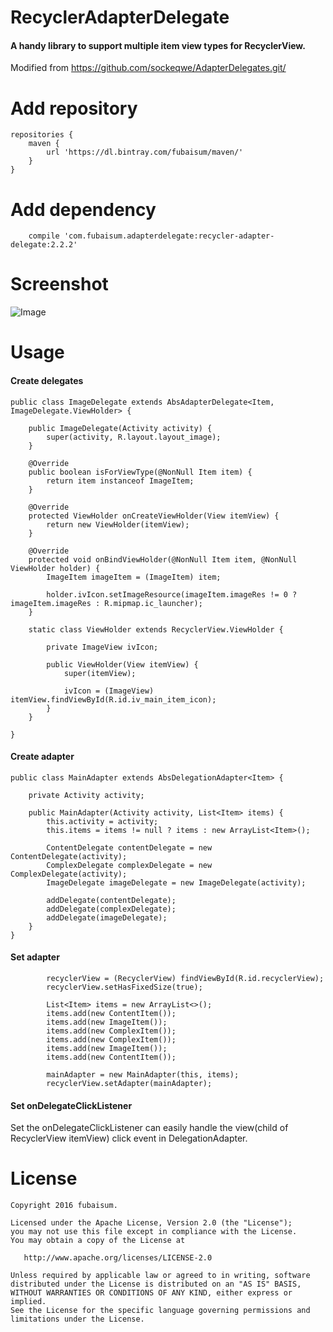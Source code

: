 # RecyclerAdapterDelegate
#### A handy library to support multiple item view types for RecyclerView.

Modified from <https://github.com/sockeqwe/AdapterDelegates.git/>

# Add repository 
```
repositories {
    maven {
        url 'https://dl.bintray.com/fubaisum/maven/'
    }
}
```
# Add dependency
```
    compile 'com.fubaisum.adapterdelegate:recycler-adapter-delegate:2.2.2'
```
# Screenshot
![Image](https://github.com/fubaisum/RecyclerAdapterDelegate/blob/master/art/main.png)
# Usage
#### Create delegates
```
public class ImageDelegate extends AbsAdapterDelegate<Item, ImageDelegate.ViewHolder> {

    public ImageDelegate(Activity activity) {
        super(activity, R.layout.layout_image);
    }

    @Override
    public boolean isForViewType(@NonNull Item item) {
        return item instanceof ImageItem;
    }

    @Override
    protected ViewHolder onCreateViewHolder(View itemView) {
        return new ViewHolder(itemView);
    }

    @Override
    protected void onBindViewHolder(@NonNull Item item, @NonNull ViewHolder holder) {
        ImageItem imageItem = (ImageItem) item;

        holder.ivIcon.setImageResource(imageItem.imageRes != 0 ? imageItem.imageRes : R.mipmap.ic_launcher);
    }

    static class ViewHolder extends RecyclerView.ViewHolder {

        private ImageView ivIcon;

        public ViewHolder(View itemView) {
            super(itemView);

            ivIcon = (ImageView) itemView.findViewById(R.id.iv_main_item_icon);
        }
    }

}

```
#### Create adapter
```
public class MainAdapter extends AbsDelegationAdapter<Item> {

    private Activity activity;

    public MainAdapter(Activity activity, List<Item> items) {
        this.activity = activity;
        this.items = items != null ? items : new ArrayList<Item>();

        ContentDelegate contentDelegate = new ContentDelegate(activity);
        ComplexDelegate complexDelegate = new ComplexDelegate(activity);
        ImageDelegate imageDelegate = new ImageDelegate(activity);

        addDelegate(contentDelegate);
        addDelegate(complexDelegate);
        addDelegate(imageDelegate);
    }
}
```
#### Set adapter
```
        recyclerView = (RecyclerView) findViewById(R.id.recyclerView);
        recyclerView.setHasFixedSize(true);

        List<Item> items = new ArrayList<>();
        items.add(new ContentItem());
        items.add(new ImageItem());
        items.add(new ComplexItem());
        items.add(new ComplexItem());
        items.add(new ImageItem());
        items.add(new ContentItem());

        mainAdapter = new MainAdapter(this, items);
        recyclerView.setAdapter(mainAdapter);
```
#### Set onDelegateClickListener
Set the onDelegateClickListener can easily handle the view(child of RecyclerView itemView) click event in DelegationAdapter.

# License
```
Copyright 2016 fubaisum.

Licensed under the Apache License, Version 2.0 (the "License");
you may not use this file except in compliance with the License.
You may obtain a copy of the License at

   http://www.apache.org/licenses/LICENSE-2.0

Unless required by applicable law or agreed to in writing, software
distributed under the License is distributed on an "AS IS" BASIS,
WITHOUT WARRANTIES OR CONDITIONS OF ANY KIND, either express or implied.
See the License for the specific language governing permissions and
limitations under the License.
```
